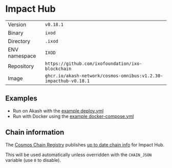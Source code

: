 # Impact Hub

| | |
|---|---|
|Version|`v0.18.1`|
|Binary|`ixod`|
|Directory|`.ixod`|
|ENV namespace|`IXOD`|
|Repository|`https://github.com/ixofoundation/ixo-blockchain`|
|Image|`ghcr.io/akash-network/cosmos-omnibus:v1.2.30-impacthub-v0.18.1`|

## Examples

- Run on Akash with the [example deploy.yml](./deploy.yml)
- Run with Docker using the [example docker-compose.yml](./docker-compose.yml)

## Chain information

The [Cosmos Chain Registry](https://github.com/cosmos/chain-registry) publishes [up to date chain info](https://raw.githubusercontent.com/cosmos/chain-registry/master/impacthub/chain.json) for Impact Hub.

This will be used automatically unless overridden with the `CHAIN_JSON` variable (use `0` to disable).
